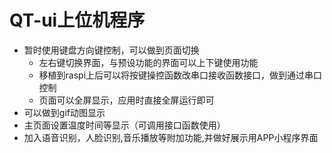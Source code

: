 # QT-ui上位机程序

- 暂时使用键盘方向键控制，可以做到页面切换
  - 左右键切换界面，与预设功能的界面可以上下键使用功能
  - 移植到raspi上后可以将按键操控函数改串口接收函数接口，做到通过串口控制
  - 页面可以全屏显示，应用时直接全屏运行即可
- 可以做到gif动图显示
- 主页面设置温度时间等显示（可调用接口函数使用）
- 加入语音识别，人脸识别,音乐播放等附加功能,并做好展示用APP小程序界面

